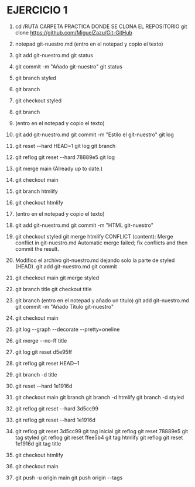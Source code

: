 # EJERCICIO 1

1. cd /RUTA CARPETA PRACTICA DONDE SE CLONA EL REPOSITORIO
git clone https://github.com/MiguelZazu/Git-GitHub

2. notepad git-nuestro.md
(entro en el notepad y copio el texto)
3. git add git-nuestro.md
git status

4. git commit -m "Añado git-nuestro"
git status

5. git branch styled

6. git branch

7. git checkout styled

8. git branch

9. (entro en el notepad y copio el texto)

10. git add git-nuestro.md
git commit -m "Estilo el git-nuestro"
git log

11. git reset --hard HEAD~1
git log
git branch

12. git reflog
git reset --hard 78889e5
git log

13. git merge main
(Already up to date.)

14. git checkout main

15. git branch htmlify

16. git checkout htmlify

17. (entro en el notepad y copio el texto)

18. git add git-nuestro.md 
git commit -m "HTML git-nuestro"

19. git checkout styled
git merge htmlify
CONFLICT (content): Merge conflict in git-nuestro.md
Automatic merge failed; fix conflicts and then commit the result.

20. Modifico el archivo git-nuestro.md dejando solo la parte de styled (HEAD).
git add git-nuestro.md
git commit

21. git checkout main
git merge styled

22. git branch title
git checkout title

23. git branch
(entro en el notepad y añado un titulo)
git add git-nuestro.md
git commit -m "Añado Titulo git-nuestro"

24. git checkout main

25. git log --graph --decorate --pretty=oneline

26. git merge --no-ff title

27. git log
git reset d5e95ff

28. git reflog
git reset HEAD~1

29. git branch -d title

30. git reset --hard 1e1916d

31. git checkout main
git branch
git branch -d htmlify
git branch -d styled

32. git reflog
git reset --hard 3d5cc99

33. git reflog
git reset --hard 1e1916d

34. git reflog
git reset 3d5cc99
git tag inicial
git reflog
git reset 78889e5
git tag styled
git reflog
git reset ffee5b4
git tag htmlify
git reflog
git reset 1e1916d
git tag title

35. git checkout htmlify

36. git checkout main

37. git push -u origin main
git push origin --tags
